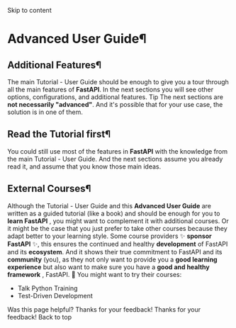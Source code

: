 Skip to content 
# Advanced User Guide¶
## Additional Features¶
The main Tutorial - User Guide should be enough to give you a tour through all the main features of **FastAPI**.
In the next sections you will see other options, configurations, and additional features.
Tip
The next sections are **not necessarily "advanced"**.
And it's possible that for your use case, the solution is in one of them.
## Read the Tutorial first¶
You could still use most of the features in **FastAPI** with the knowledge from the main Tutorial - User Guide.
And the next sections assume you already read it, and assume that you know those main ideas.
## External Courses¶
Although the Tutorial - User Guide and this **Advanced User Guide** are written as a guided tutorial (like a book) and should be enough for you to **learn FastAPI** , you might want to complement it with additional courses.
Or it might be the case that you just prefer to take other courses because they adapt better to your learning style.
Some course providers ✨ **sponsor FastAPI** ✨, this ensures the continued and healthy **development** of FastAPI and its **ecosystem**.
And it shows their true commitment to FastAPI and its **community** (you), as they not only want to provide you a **good learning experience** but also want to make sure you have a **good and healthy framework** , FastAPI. 🙇
You might want to try their courses:
  * Talk Python Training
  * Test-Driven Development

Was this page helpful? 
Thanks for your feedback! 
Thanks for your feedback! 
Back to top 
